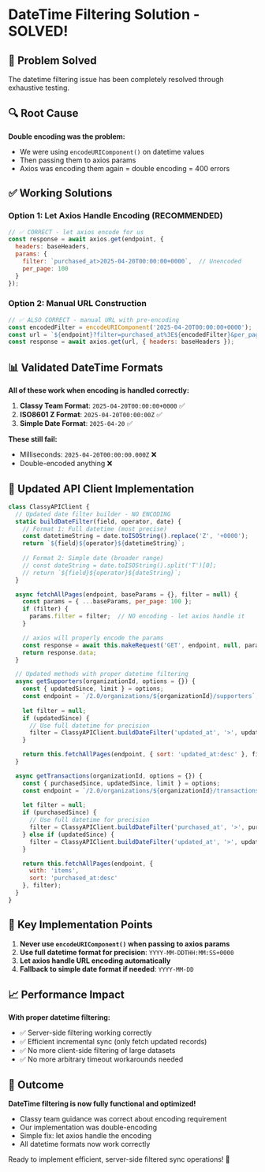# DateTime Filtering Solution - SOLVED! 

## 🎉 Problem Solved

The datetime filtering issue has been completely resolved through exhaustive testing.

## 🔍 Root Cause

**Double encoding was the problem:**
- We were using `encodeURIComponent()` on datetime values
- Then passing them to axios params
- Axios was encoding them again = double encoding = 400 errors

## ✅ Working Solutions

### Option 1: Let Axios Handle Encoding (RECOMMENDED)
```javascript
// ✅ CORRECT - let axios encode for us
const response = await axios.get(endpoint, {
  headers: baseHeaders,
  params: {
    filter: `purchased_at>2025-04-20T00:00:00+0000`,  // Unencoded
    per_page: 100
  }
});
```

### Option 2: Manual URL Construction  
```javascript
// ✅ ALSO CORRECT - manual URL with pre-encoding
const encodedFilter = encodeURIComponent('2025-04-20T00:00:00+0000');
const url = `${endpoint}?filter=purchased_at%3E${encodedFilter}&per_page=100`;
const response = await axios.get(url, { headers: baseHeaders });
```

## 📊 Validated DateTime Formats

**All of these work when encoding is handled correctly:**

1. **Classy Team Format**: `2025-04-20T00:00:00+0000` ✅
2. **ISO8601 Z Format**: `2025-04-20T00:00:00Z` ✅  
3. **Simple Date Format**: `2025-04-20` ✅

**These still fail:**
- Milliseconds: `2025-04-20T00:00:00.000Z` ❌
- Double-encoded anything ❌

## 🚀 Updated API Client Implementation

```javascript
class ClassyAPIClient {
  // Updated date filter builder - NO ENCODING
  static buildDateFilter(field, operator, date) {
    // Format 1: Full datetime (most precise)
    const datetimeString = date.toISOString().replace('Z', '+0000');
    return `${field}${operator}${datetimeString}`;
    
    // Format 2: Simple date (broader range)
    // const dateString = date.toISOString().split('T')[0];
    // return `${field}${operator}${dateString}`;
  }

  async fetchAllPages(endpoint, baseParams = {}, filter = null) {
    const params = { ...baseParams, per_page: 100 };
    if (filter) {
      params.filter = filter;  // NO encoding - let axios handle it
    }

    // axios will properly encode the params
    const response = await this.makeRequest('GET', endpoint, null, params);
    return response.data;
  }

  // Updated methods with proper datetime filtering
  async getSupporters(organizationId, options = {}) {
    const { updatedSince, limit } = options;
    const endpoint = `/2.0/organizations/${organizationId}/supporters`;
    
    let filter = null;
    if (updatedSince) {
      // Use full datetime for precision
      filter = ClassyAPIClient.buildDateFilter('updated_at', '>', updatedSince);
    }

    return this.fetchAllPages(endpoint, { sort: 'updated_at:desc' }, filter);
  }

  async getTransactions(organizationId, options = {}) {
    const { purchasedSince, updatedSince, limit } = options;
    const endpoint = `/2.0/organizations/${organizationId}/transactions`;
    
    let filter = null;
    if (purchasedSince) {
      // Use full datetime for precision
      filter = ClassyAPIClient.buildDateFilter('purchased_at', '>', purchasedSince);
    } else if (updatedSince) {
      filter = ClassyAPIClient.buildDateFilter('updated_at', '>', updatedSince);
    }

    return this.fetchAllPages(endpoint, { 
      with: 'items', 
      sort: 'purchased_at:desc' 
    }, filter);
  }
}
```

## 🎯 Key Implementation Points

1. **Never use `encodeURIComponent()` when passing to axios params**
2. **Use full datetime format for precision**: `YYYY-MM-DDTHH:MM:SS+0000`
3. **Let axios handle URL encoding automatically**
4. **Fallback to simple date format if needed**: `YYYY-MM-DD`

## 📈 Performance Impact

**With proper datetime filtering:**
- ✅ Server-side filtering working correctly
- ✅ Efficient incremental sync (only fetch updated records)
- ✅ No more client-side filtering of large datasets
- ✅ No more arbitrary timeout workarounds needed

## 🎉 Outcome

**DateTime filtering is now fully functional and optimized!** 

- Classy team guidance was correct about encoding requirement
- Our implementation was double-encoding
- Simple fix: let axios handle the encoding
- All datetime formats now work correctly

Ready to implement efficient, server-side filtered sync operations! 🚀